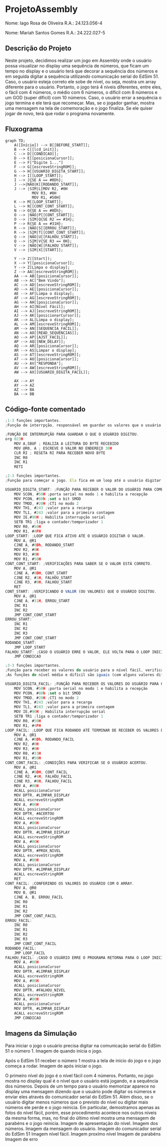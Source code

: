 # ProjetoAssembly
Nome: Iago Rosa de Oliveira R.A.: 24.123.056-4

Nome: Mariah Santos Gomes R.A.: 24.222.027-5

## Descrição do Projeto

Neste projeto, decidimos realizar um jogo em Assembly onde o usuário possa visualizar no display uma sequência de números, que ficam um tempo no display e o usuário terá que decorar a sequência dos números e em seguida digitar a sequência utilizando comunicação serial do EdSim 51. Caso, o usuário esteja correto ele sobe de nível, ou seja, mostra um array diferente para o usuário. Portanto, o jogo terá 4 níveis diferentes, entre eles, o fácil com 4 números, o médio com 6 números, o díficil com 8 números e um GOD (super díficil) com 10 números. Caso, o usuário errar a sequência o jogo termina e ele terá que recomeçar. Mas, se o jogador ganhar, mostra uma mensagem na tela de comemoração e o jogo finaliza. Se ele quiser jogar de novo, terá que rodar o programa novamente. 

## Fluxograma
```mermaid
graph TD;
    A([Início]) --> B[[BEFORE_START]];
    B --> C[[lcd_init]];
    C --> D[[CONDICAO]];
    D --> E[[posicionaCursor]];
    E --> F["Digite 1..."]
    F --> G[[escreveStringROM]];
    G --> H[[USUARIO_DIGITA_START]];
    H --> I[[LOOP_START]];
    I --> J{SE A == #0Dh};
    J -->|NÃO|K[[RODANDO_START]];
    J --> |SIM|L[MOV R2, #0H
            MOV R3, #0H
            MOV R1, #50H]
    K --> M[[LOOP_START]];
    L --> N[[CONT_CONT_START]];
    N --> O{SE A == #0Dh};
    O --> |NÃO|P[[CONT_START]];
    O --> |SIM|Q{SE R2 == #1H};
    P --> R{SE A == #31H};
    R --> |NÃO|S[[ERROU_START]];
    R --> |SIM|T[[CONT_CONT_START]]; 
    Q --> |NÃO|U[[FALHOU_START]];
    Q --> |SIM|V{SE R3 == 0H};
    V --> |NÃO|W[[FALHOU START]];
    V --> |SIM|X[[START]];

	Y --> Z([Start]);
    X --> Y[[posicionaCursor]];
    Y --> Z[Limpa o display];
    Z --> AA[[escreveStringROM]];
    AA --> AB[[posicionaCursor]];
    AB --> AC["Bem Vindo"];
    AC --> AD[[escreveStringROM]];
    AD --> AE[[posicionaCursor]];
    AE --> AF[Limpa o display];
    AF --> AG[[escreveStringROM]];
    AG --> AH[[posicionaCursor]];
    AH --> AI[Nível Fácil];
    AI --> AJ[[escreveStringROM]];
    AJ --> AK[[posicionarCursor]];
    AK --> AL[Limpa o display];
    AL --> AM[[escreveStringROM]];
    AM --> AN[[SEQUENCIA_FACIL]];
    AN --> AO[[READ_SEQUENCIAS]];
    AO --> AP[[AJST_FACIL]];
    AP --> AQ[[NEW_DELAY]];
    AQ --> AR[[posicionaCursor]];
    AR --> AS[Limpar o display];
    AS --> AT[[escreveStringROM]];
    AT --> AU[[posicionaCursor]];
    AU --> AV["RESPONDA"];
    AV --> AW[[escreveStringROM]];
    AW --> AX[[USUARIO_DIGITA_FACIL]];

    AX --> AY
    AY --> AZ
    AZ --> BA
    BA --> BB

```

## Código-fonte comentado

```javascript
;1-3 funções importantes.
;Função de interrpção, responsável em guardar os valores que o usuário digitou em um array.

;FUNÇÃO DE INTERRUPÇÃO PARA GUARDAR O QUE O USUÁRIO DIGITOU. 
org 023H
	MOV A,SBUF ; REALIZA A LEITURA DO BYTE RECEBIDO
	MOV @R0, A ; ESCREVE O VALOR NO ENDEREÇO 30H
	CLR RI ; RESETA RI PARA RECEBER NOVO BYTE
	INC R0
	INC R1
	RETI
```

```javascript
;2-3 funções importantes.
;Função para começar o jogo. Ela fica em um loop até o usuário digitar 1 (nem mais e nem menos).

USUARIO_DIGITA_START: ;FUNÇÃO PARA RECEBER O VALOR DO USUÁRIO PARA COMEÇAR O JOGO.
	MOV SCON, #50H ;porta serial no modo 1 e habilita a recepção
	MOV PCON, #80h ;set o bit SMOD 
	MOV TMOD, #20H ;CT1 no modo 2 
	MOV TH1, #243 ;valor para a recarga 
	MOV TL1, #243 ;valor para a primeira contagem
	MOV IE,#90H ; Habilita interrupção serial
	SETB TR1 ;liga o contador/temporizador 1 
	MOV R0, #50H
	MOV R1, #4FH
LOOP_START: ;LOOP QUE FICA ATIVO ATÉ O USUÁRIO DIGITAR O VALOR.
	MOV A, @R1
	CJNE A, #0Dh, RODANDO_START
	MOV R2, #0H
	MOV R3, #0H 
	MOV R1, #50H
CONT_CONT_START: ;VERIFICAÇÕES PARA SABER SE O VALOR ESTÁ CORRETO.
	MOV A, @R1
	CJNE A, #0DH, CONT_START
	CJNE R2, #1H, FALHOU_START
	CJNE R3, #0H, FALHOU_START
	RET
CONT_START: ;VERIFICANDO O VALOR (OU VALORES) QUE O USUÁRIO DIGITOU.
	MOV A, @R1
	CJNE A, #31H, ERROU_START
	INC R1
	INC R2
	JMP CONT_CONT_START
ERROU_START:
	INC R1
	INC R2
	INC R3
	JMP CONT_CONT_START
RODANDO_START:
	JMP LOOP_START
FALHOU_START: ;CASO O USUÁRIO ERRE O VALOR, ELE VOLTA PARA O LOOP INICIAL.
	JMP CONDICAO
```

```javascript
;3-3 funções importantes.
;Função para receber os valores do usuário para o nível fácil, verificar eles, e dizer se o usuário acertou ou não. Caso o usuário tenha acertado ele pula para o próximo nível, caso não, ele volta para o loop inicial.
;As funções do nível médio e difícil são iguais (com alguns valores diferentes), e o nível GOD é bem parecido, mudando que se o usuário ganhar ele também volta para o loop inicial.

USUARIO_DIGITA_FACIL: ;FUNÇÃO PARA RECEBER OS VALORES DO USUÁRIO PARA O NÍVEL FÁCIL.
	MOV SCON, #50H ;porta serial no modo 1 e habilita a recepção
	MOV PCON, #80h ;set o bit SMOD 
	MOV TMOD, #20H ;CT1 no modo 2 
	MOV TH1, #243 ;valor para a recarga 
	MOV TL1, #243 ;valor para a primeira contagem
	MOV IE,#90H ; Habilita interrupção serial
	SETB TR1 ;liga o contador/temporizador 1 
	MOV R0, #50H
	MOV R1, #4FH
LOOP_FACIL: ;LOOP QUE FICA RODANDO ATÉ TERMINAR DE RECEBER OS VALORES DO USUÁRIO.
	MOV A, @R1
	CJNE A, #0Dh, RODANDO_FACIL
	MOV R2, #0H
	MOV R3, #0H 
	MOV R0, #33H
	MOV R1, #50H
CONT_CONT_FACIL: ;CONDIÇÕES PARA VERIFICAR SE O USUÁRIO ACERTOU.
	MOV A, @R1
	CJNE A, #0DH, CONT_FACIL
	CJNE R2, #4H, FALHOU_FACIL
	CJNE R3, #0H, FALHOU_FACIL
	MOV A, #00H
	ACALL posicionaCursor
	MOV DPTR, #LIMPAR_DISPLAY
	ACALL escreveStringROM
	MOV A, #00H
	ACALL posicionaCursor
	MOV DPTR, #ACERTOU
	ACALL escreveStringROM
	MOV A, #00H
	ACALL posicionaCursor
	MOV DPTR, #LIMPAR_DISPLAY
	ACALL escreveStringROM
	MOV A, #00H
	ACALL posicionaCursor
	MOV DPTR, #PROX_NIVEL
	ACALL escreveStringROM
	MOV A, #00H
	ACALL posicionaCursor
	MOV DPTR, #LIMPAR_DISPLAY
	ACALL escreveStringROM
	RET
CONT_FACIL: ;CONFERINDO OS VALORES DO USUÁRIO COM O ARRAY.
	MOV A, @R0
	MOV B, @R1
	CJNE A, B, ERROU_FACIL
	INC R0
	INC R1
	INC R2
	JMP CONT_CONT_FACIL
ERROU_FACIL:
	INC R0
	INC R1
	INC R2
	INC R3
	JMP CONT_CONT_FACIL
RODANDO_FACIL:
	JMP LOOP_FACIL
FALHOU_FACIL: ;CASO O USUÁRIO ERRE O PROGRAMA RETORNA PARA O LOOP INICIAL.
	MOV A, #00H
	ACALL posicionaCursor
	MOV DPTR, #LIMPAR_DISPLAY
	ACALL escreveStringROM
	MOV A, #00H
	ACALL posicionaCursor
	MOV DPTR, #FALHOU_NIVEL
	ACALL escreveStringROM
	MOV A, #00H
	ACALL posicionaCursor
	MOV DPTR, #LIMPAR_DISPLAY
	ACALL escreveStringROM
	JMP CONDICAO
```

## Imagens da Simulação
Para iniciar o jogo o usuário precisa digitar na comunicação serial do EdSim 51 o número 1.
Imagem de quando inícia o jogo.

Após o EdSim 51 receber o número 1 mostra a tela de início do jogo e o jogo começa a rodar. 
Imagem de após iniciar o jogo.

O primeiro nível do jogo é o nível fácil com 4 números. Portanto, no jogo mostra no display qual é o nível que o usuário está jogando, e a sequência dos números. Depois de um tempo para o usuário memorizar aparece no display uma mensagem dizendo que o usuário pode digitar os números e enviar eles através do comunicador serial do EdSim 51. Além disso, se o usuário digitar menos números que o previsto do nível ou digitar mais números ele perde e o jogo reinicia.  Em particular, demostramos apenas as fotos do nível fácil, porém, esse procedimento acontece nos outros níveis da mesma forma, mas, no final do último nível mostra uma mensagem de parabéns e o jogo reinicia.
Imagem de apresentação do nível.
Imagem dos números.
Imagem da mensagem do usuário.
Imagem do comunicador serial do EdSim 51
Imagem nível fácil.
Imagem proxímo nível
Imagem de parabéns
Imagem de erro
